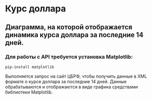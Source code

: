 # Курс доллара

## Диаграмма, на которой отображается динамика курса доллара за последние 14 дней.

### Для работы с API требуется установка Matplotlib:

```pip-install matplotlib```

Выполняется запрос на сайт ЦБРФ, чтобы получить данные в XML формате о курсе доллара за последние 14 дней.
Данные обрабатываются и отображаются в виде графика средствами библиотеки Matplotlib.
